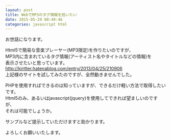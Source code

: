 ```yaml
---
layout: post
title: WebでMP3のタグ情報を拾いたい
date: 2015-05-29 00:49:46
categories: javascript html
---
```

<p>お世話になります。</p>

<p>Html5で簡易な音楽プレーヤー(MP3限定)を作りたいのですが、<br>
MP3内に含まれているタグ情報(アーティスト名やタイトルなどの情報)を<br>
表示させたいと思っています。<br>
<a href="http://kiritter.hatenablog.com/entry/2013/04/25/210906" rel="nofollow">http://kiritter.hatenablog.com/entry/2013/04/25/210906</a><br>
上記様のサイトを試してみたのですが、全然動きませんでした。</p>

<p>PHPを使用すればできるのは知っていますが、できるだけ軽い方法で取得したいです。<br>
Html5のみ、あるいはjavascript(jquery)を使用してできれば望ましいのですが、<br>
それは可能でしょうか。</p>

<p>サンプルなど提示していただけますと助かります。</p>

<p>よろしくお願いいたします。</p>
